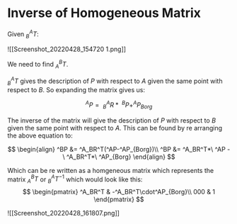 # Inverse of Homogeneous Matrix

Given $^A_BT$: 

![[Screenshot_20220428_154720 1.png]]

We need to find $^B_AT$.

$^A_BT$ gives the description of $P$ with respect to $A$ given the same point with respect to $B$. So expanding the matrix gives us:

$$^AP =\ ^A_BR *\ ^BP + ^AP_{Borg}$$

The inverse of the matrix will give the description of $P$ with respect to $B$ given the same point with respect to $A$. This can be found by re arranging the above equation to:

$$
\begin{align}
^BP &= ^A_BR^T(^AP-^AP_{Borg})\\
^BP &= ^A_BR^T*\ ^AP -\ ^A_BR^T*\ ^AP_{Borg}  
\end{align}
$$

Which can be re written as a homgeneous matrix which represents the matrix $^B_AT$ or $^A_BT^{-1}$ which would look like this:
$$
\begin{pmatrix}
^A_BR^T & -^A_BR^T\cdot^AP_{Borg}\\
000 & 1
\end{pmatrix}
$$

![[Screenshot_20220428_161807.png]]

